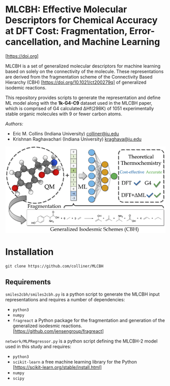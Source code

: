 MLCBH: Effective Molecular Descriptors for Chemical Accuracy at DFT Cost: Fragmentation, Error-cancellation, and Machine Learning
=======
[https://doi.org]

MLCBH is a set of generalized molecular descriptors for machine learning based on solely on the connectivity of the molecule. These representations are derived from the fragmentation scheme of the Connectivity Based Hierarchy (CBH) [https://doi.org/10.1021/ct200279q] of generalized isodemic reactions. 

This repository provides scripts to generate the representation and define ML model along with the **1k-G4-C9** dataset used in the MLCBH paper, which is comprised of G4 calculated ∆Hf(298K) of 1051 experimentally stable organic molecules with 9 or fewer carbon atoms.


*Authors:* 
- Eric M. Collins (Indiana University) colliner@iu.edu
- Krishnan Raghavachari (Indiana University) kraghava@iu.edu


![MLCBH](resources/MLCBH_TOC.png)


# Installation

`git clone https://github.com/colliner/MLCBH`

## Requirements

`smiles2cbh/smiles2cbh.py` is a python script to generate the MLCBH input representations and requires a number of dependencies:

- `python3`
- `numpy`
- `fragreact` a Python package for the fragmentation and generation of the generalized isodesmic reactions. [https://github.com/jensengroup/fragreact]

`network/MLPRegressor.py` is a python script defining the MLCBH-2 model used in this study and requires:

- `python3`
- `scikit-learn` a free machine learning library for the Python [https://scikit-learn.org/stable/install.html]
- `numpy`
- `scipy`
